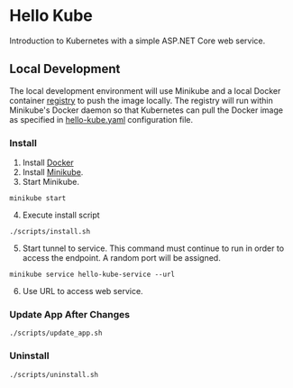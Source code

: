 # Hello Kube
Introduction to Kubernetes with a simple ASP.NET Core web service.

## Local Development
The local development environment will use Minikube and a local Docker container [registry](https://hub.docker.com/_/registry) to push the image locally. The registry will run within Minikube's Docker daemon so that Kubernetes can pull the Docker image as specified in [hello-kube.yaml](./hello-kube.yaml) configuration file.

### Install
1. Install [Docker](https://docs.docker.com/get-docker/.)
2. Install [Minikube](https://kubernetes.io/docs/tasks/tools/install-minikube/).
3. Start Minikube.
```
minikube start
```
4. Execute install script
```
./scripts/install.sh
```
5. Start tunnel to service. This command must continue to run in order to access the endpoint. A random port will be assigned.
```
minikube service hello-kube-service --url
```
6. Use URL to access web service.

### Update App After Changes
```
./scripts/update_app.sh
```

### Uninstall
```
./scripts/uninstall.sh
```